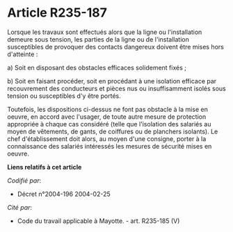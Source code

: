 # Article R235-187

Lorsque les travaux sont effectués alors que la ligne ou l'installation demeure sous tension, les parties de la ligne ou de
l'installation susceptibles de provoquer des contacts dangereux doivent être mises hors d'atteinte :

a) Soit en disposant des obstacles efficaces solidement fixés ;

b) Soit en faisant procéder, soit en procédant à une isolation efficace par recouvrement des conducteurs et pièces nus ou
insuffisamment isolés sous tension ou susceptibles d'y être portés.

Toutefois, les dispositions ci-dessus ne font pas obstacle à la mise en oeuvre, en accord avec l'usager, de toute autre
mesure de protection appropriée à chaque cas considéré (telle que l'isolation des salariés au moyen de vêtements, de gants,
de coiffures ou de planchers isolants). Le chef d'établissement doit alors, au moyen d'une consigne, porter à la connaissance
des salariés intéressés les mesures de sécurité mises en oeuvre.

**Liens relatifs à cet article**

_Codifié par_:

  - Décret n°2004-196 2004-02-25

_Cité par_:

  - Code du travail applicable à Mayotte. - art. R235-185 (V)
